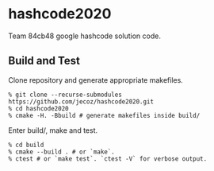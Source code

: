 # hashcode2020
Team 84cb48 google hashcode solution code.

## Build and Test
Clone repository and generate appropriate makefiles.
```
% git clone --recurse-submodules https://github.com/jecoz/hashcode2020.git
% cd hashcode2020
% cmake -H. -Bbuild # generate makefiles inside build/
```
Enter build/, make and test.
```
% cd build
% cmake --build . # or `make`.
% ctest # or `make test`. `ctest -V` for verbose output.
```
